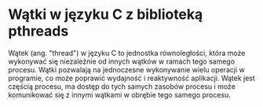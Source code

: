 # Wątki w języku C z biblioteką pthreads

Wątek (ang. "thread") w języku C to jednostka równoległości, która może wykonywać się niezależnie od innych wątków w ramach tego samego procesu. Wątki pozwalają na jednoczesne wykonywanie wielu operacji w programie, co może poprawić wydajność i reaktywność aplikacji. Wątek jest częścią procesu, ma dostęp do tych samych zasobów procesu i może komunikować się z innymi wątkami w obrębie tego samego procesu.
